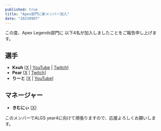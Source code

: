 ```yaml
---
published: true
title: "Apex部門に新メンバー加入"
date: "20230907"
---
```


この度、Apex Legends部門に 以下4名が加入しましたことをご報告申し上げます。

## 選手
- **Kxuh** [[X](https://x.com/Lilx_zZc) | [YouTube](https://youtube.com/@k0uh862) | [Twitch](https://twitch.tv/k0xh_)]
- **Pear** [[X](https://x.com/pear_fps) | [Twitch](https://twitch.tv/pear_fps)]
- **りーと** [[X](https://x.com/ri_tokun) | [YouTube](https://youtube.com/@user-nt8ls6tl3g)]

## マネージャー
- **きむにぃ** [[X](https://x.com/kimunii017)]

このメンバーでALGS year4に向けて頑張りますので、応援よろしくお願いします。

